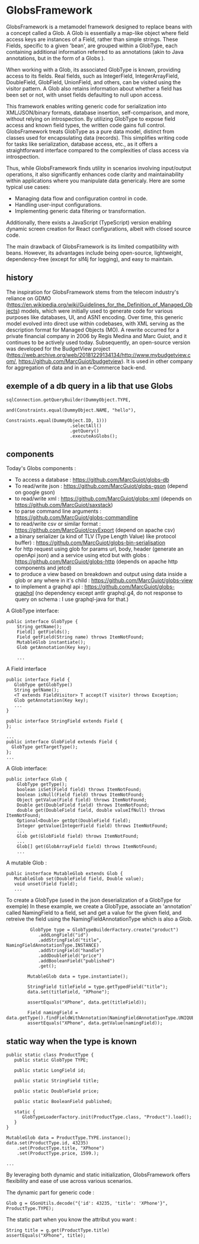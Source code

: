 # GlobsFramework
GlobsFramework is a metamodel framework designed to replace beans with a concept called a Glob. A Glob is essentially a map-like object where field access keys are instances of a Field, rather than simple strings. These Fields, specific to a given 'bean', are grouped within a GlobType, each containing additional information referred to as annotations (akin to Java annotations, but in the form of a Globs ).

When working with a Glob, its associated GlobType is known, providing access to its fields. Real fields, such as IntegerField, IntegerArrayField, DoubleField, GlobField, UnionField, and others, can be visited using the visitor pattern. A Glob also retains information about whether a field has been set or not, with unset fields defaulting to null upon access.

This framework enables writing generic code for serialization into XML/JSON/binary formats, database insertion, self-comparison, and more, without relying on introspection. By utilizing GlobType to expose field access and known field types, the written code gains full control. GlobsFramework treats GlobType as a pure data model, distinct from classes used for encapsulating data (records). This simplifies writing code for tasks like serialization, database access, etc., as it offers a straightforward interface compared to the complexities of class access via introspection.

Thus, while GlobsFramework finds utility in scenarios involving input/output operations, it also significantly enhances code clarity and maintainability within applications where you manipulate data genericaly. Here are some typical use cases:

* Managing data flow and configuration control in code.
* Handling user-input configurations.
* Implementing generic data filtering or transformation.

Additionally, there exists a JavaScript (TypeScript) version enabling dynamic screen creation for React configurations, albeit with closed source code.

The main drawback of GlobsFramework is its limited compatibility with beans. However, its advantages include being open-source, lightweight, dependency-free (except for slf4j for logging), and easy to maintain.

## history

The inspiration for GlobsFramework stems from the telecom industry's reliance on GDMO (https://en.wikipedia.org/wiki/Guidelines_for_the_Definition_of_Managed_Objects) models, which were initially used to generate code for various purposes like databases, UI, and ASN1 encoding. Over time, this generic model evolved into direct use within codebases, with XML serving as the description format for Managed Objects (MO). A rewrite occurred for a private financial company in 2006 by Regis Medina and Marc Guiot, and it continues to be actively used today. Subsequently, an open-source version was developed for the BudgetView project (https://web.archive.org/web/20181229134134/http://www.mybudgetview.com/, https://github.com/MarcGuiot/budgetview).
It is used in other company for aggregation of data and in an e-Commerce back-end.

## exemple of a db query in a lib that use Globs

```
sqlConnection.getQueryBuilder(DummyObject.TYPE,
                                and(Constraints.equal(DummyObject.NAME, "hello"),
                                        Constraints.equal(DummyObject.ID, 1)))
                        .selectAll()
                        .getQuery()
                        .executeAsGlobs();
```


## components

Today's Globs components :

* To access a database : https://github.com/MarcGuiot/globs-db
* To read/write json : https://github.com/MarcGuiot/globs-gson (depend on google gson)
* to read/write xml : https://github.com/MarcGuiot/globs-xml (depends on https://github.com/MarcGuiot/saxstack)
* to parse command line arguments : https://github.com/MarcGuiot/globs-commandline
* to read/write csv or similar format : https://github.com/MarcGuiot/csvExport (depend on apache csv)
* a binary serializer (a kind of TLV (Type Length Value) like protocol buffer) : https://github.com/MarcGuiot/globs-bin-serialisation
* for http request using glob for params url, body, header (generate an openApi json) and a service using etcd but with globs : https://github.com/MarcGuiot/globs-http (depends on apache http components and jetcd)
* to produce a view based on breakdown and output using data inside a glob or any where in it's child : https://github.com/MarcGuiot/globs-view
* to implement a graphql api : https://github.com/MarcGuiot/globs-graphql (no dependency except antlr graphql.g4, do not response to query on schema : I use graphql-java for that.)


A GlobType interface:
```
public interface GlobType {
    String getName();
    Field[] getFields();
    Field getField(String name) throws ItemNotFound;
    MutableGlob instantiate();
    Glob getAnnotation(Key key);

    ...
```

A Field interface
```
public interface Field {
   GlobType getGlobType()
   String getName();
   <T extends FieldVisitor> T accept(T visitor) throws Exception;
   Glob getAnnotation(Key key);
   ...
}

public interface StringField extends Field {
};

...
public interface GlobField extends Field {
  GlobType getTargetType();
};
...
```


A Glob interface:
```
public interface Glob {
    GlobType getType();
    boolean isSet(Field field) throws ItemNotFound;
    boolean isNull(Field field) throws ItemNotFound;
    Object getValue(Field field) throws ItemNotFound;
    Double get(DoubleField field) throws ItemNotFound;
    double get(DoubleField field, double valueIfNull) throws ItemNotFound;
    Optional<Double> getOpt(DoubleField field);
    Integer getValue(IntegerField field) throws ItemNotFound;
    ...
    Glob get(GlobField field) throws ItemNotFound;
    ...
    Glob[] get(GlobArrayField field) throws ItemNotFound;
    ...
```

A mutable Glob :
```
public insterface MutableGlob extends Glob {
   MutableGlob set(DoubleField field, Double value);
   void unset(Field field);
   ...
```

To create a GlobType (used in the json deserialization of a GlobType for exemple)
In these example, we create a GlobType, associate an 'annotation' called NamingField to a field, set and get a value for the given field,
and retreive the field using the NamingFieldAnnotationType which is also a Glob.


```
         GlobType type = GlobTypeBuilderFactory.create("product")
            .addLongField("id")
            .addStringField("title", NamingFieldAnnotationType.INSTANCE)
            .addStringField("handle")
            .addDoubleField("price")
            .addBooleanField("published")
            .get();

        MutableGlob data = type.instantiate();

        StringField titleField = type.getTypedField("title");
        data.set(titleField, "XPhone");

        assertEquals("XPhone", data.get(titleField));

        Field namingField = data.getType().findFieldWithAnnotation(NamingFieldAnnotationType.UNIQUE_KEY);
        assertEquals("XPhone", data.getValue(namingField));
```

## static way when the type is known
```
public static class ProductType {
   public static GlobType TYPE;
   
   public static LongField id;

   public static StringField title;
   
   public static DoubleField price;
   
   public static BooleanField published;
   
   static {
      GlobTypeLoaderFactory.init(ProductType.class, "Product").load();
   }
}

MutableGlob data = ProductType.TYPE.instance();
data.set(ProductType.id, 43235)
    .set(ProductType.title, "XPhone")
    .set(ProductType.price, 1599.);

...

```

By leveraging both dynamic and static initialization, GlobsFramework offers flexibility and ease of use across various scenarios.

The dynamic part for generic code : 
```
Glob g = GSonUtils.decode("{'id': 43235, 'title': 'XPhone'}", ProductType.TYPE);
```

The static part when you know the attribut you want : 
```
String title = g.get(ProductType.title)
assertEquals("XPhone", title);
```

